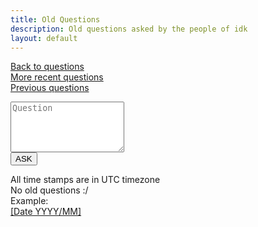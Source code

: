 ```yaml
---
title: Old Questions
description: Old questions asked by the people of idk
layout: default
---
```

[Back to questions](questions)<br>
[More recent questions](questions)<br>
[Previous questions](old-questions)

<div id="AS">
    <form action="https://JacksonChen666.000webhostapp.com/submit.php" method="post">
        <textarea name="q" maxlength="10000" cols="20" rows="5" placeholder="Question"></textarea><br>
        <input type="submit" value="ASK" name="formSubmit">
    </form>
</div>

<div id="old-q-list">
    <p>
        All time stamps are in UTC timezone<br>
        No old questions :/<br>
        Example:<br>
        <a href="/">[Date YYYY/MM]</a><br>
    </p>
</div>
